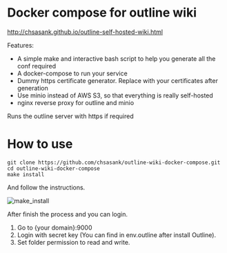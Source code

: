 # Docker compose for outline wiki

http://chsasank.github.io/outline-self-hosted-wiki.html

Features:

* A simple make and interactive bash script to help you generate all the conf required
* A docker-compose to run your service
* Dummy https certificate generator. Replace with your certificates after generation
* Use minio instead of AWS S3, so that everything is really self-hosted
* nginx reverse proxy for outline and minio

Runs the outline server with https if required

# How to use 

```
git clone https://github.com/chsasank/outline-wiki-docker-compose.git
cd outline-wiki-docker-compose
make install
```

And follow the instructions.

![make_install](http://chsasank.github.io/assets/images/outline/make_install.png)

After finish the process and you can login. 
1. Go to {your domain}:9000 
2. Login with secret key (You can find in env.outline after install Outline).
3. Set folder permission to read and write. 
